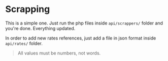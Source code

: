 # Scrapping

This is a simple one. Just run the php files inside `api/scrappers/` folder and you're done. Everything updated.

In order to add new rates references, just add a file in json format inside `api/rates/` folder.

> All values must be numbers, not words.